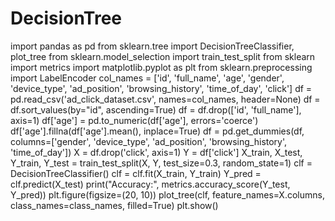 # DecisionTree
import pandas as pd
from sklearn.tree import DecisionTreeClassifier, plot_tree
from sklearn.model_selection import train_test_split
from sklearn import metrics
import matplotlib.pyplot as plt
from sklearn.preprocessing import LabelEncoder
col_names = ['id', 'full_name', 'age', 'gender', 'device_type', 'ad_position', 'browsing_history', 'time_of_day', 'click']
df = pd.read_csv('ad_click_dataset.csv', names=col_names, header=None)
df = df.sort_values(by="id", ascending=True)
df = df.drop(['id', 'full_name'], axis=1)
df['age'] = pd.to_numeric(df['age'], errors='coerce')
df['age'].fillna(df['age'].mean(), inplace=True)
df = pd.get_dummies(df, columns=['gender', 'device_type', 'ad_position', 'browsing_history', 'time_of_day'])
X = df.drop('click', axis=1)
Y = df['click']
X_train, X_test, Y_train, Y_test = train_test_split(X, Y, test_size=0.3, random_state=1)
clf = DecisionTreeClassifier()
clf = clf.fit(X_train, Y_train)
Y_pred = clf.predict(X_test)
print("Accuracy:", metrics.accuracy_score(Y_test, Y_pred))
plt.figure(figsize=(20, 10))
plot_tree(clf, feature_names=X.columns, class_names=class_names, filled=True)
plt.show()
